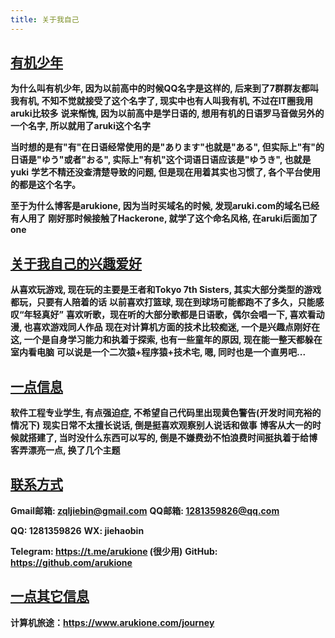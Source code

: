 ```yaml
---
title: 关于我自己
---
```


## [**有机少年**](#有机少年)

**为什么叫有机少年, 因为以前高中的时候QQ名字是这样的, 后来到了7群群友都叫我有机, 不知不觉就接受了这个名字了, 现实中也有人叫我有机, 不过在IT圈我用aruki比较多**
**说来惭愧, 因为以前高中是学日语的, 想用有机的日语罗马音做另外的一个名字, 所以就用了aruki这个名字**

**当时想的是有"有"在日语经常使用的是"あります"也就是"ある", 但实际上"有"的日语是"ゆう"或者"おる", 实际上"有机"这个词语日语应该是"ゆうき", 也就是yuki**
**学艺不精还没查清楚导致的问题, 但是现在用着其实也习惯了, 各个平台使用的都是这个名字。**

**至于为什么博客是arukione, 因为当时买域名的时候, 发现aruki.com的域名已经有人用了**
**刚好那时候接触了Hackerone, 就学了这个命名风格, 在aruki后面加了one**

## [**关于我自己的兴趣爱好**](#关于我自己的兴趣爱好)

**从喜欢玩游戏, 现在玩的主要是王者和Tokyo 7th Sisters, 其实大部分类型的游戏都玩，只要有人陪着的话**
**以前喜欢打篮球, 现在到球场可能都跑不了多久，只能感叹“年轻真好”**
**喜欢听歌，现在听的大部分歌都是日语歌，偶尔会唱一下, 喜欢看动漫, 也喜欢游戏同人作品**
**现在对计算机方面的技术比较痴迷, 一个是兴趣点刚好在这, 一个是自身学习能力和执着于探索, 也有一些童年的原因, 现在能一整天都躲在室内看电脑**
**可以说是一个二次猿+程序猿+技术宅, 嗯, 同时也是一个直男吧...**

## [**一点信息**](#一点信息)

**软件工程专业学生, 有点强迫症, 不希望自己代码里出现黄色警告(开发时间充裕的情况下)**
**现实日常不太擅长说话, 倒是挺喜欢观察别人说话和做事**
**博客从大一的时候就搭建了, 当时没什么东西可以写的, 倒是不嫌费劲不怕浪费时间挺执着于给博客弄漂亮一点, 换了几个主题**

## [**联系方式**](#联系方式)

**Gmail邮箱: zqljiebin@gmail.com**
**QQ邮箱: 1281359826@qq.com**

**QQ: 1281359826**
**WX: jiehaobin**

**Telegram: <https://t.me/arukione>  (很少用)**
**GitHub: <https://github.com/arukione>**

## [**一点其它信息**](#一点其他信息)

**计算机旅途：<https://www.arukione.com/journey>**
